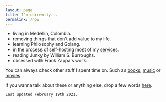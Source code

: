 ```yaml
---
layout: page
title: I'm currently...
permalink: /now
---
```

* living in Medellín, Colombia.
* removing things that don't add value to my life.
* learning Philosophy and Golang.
* in the process of self-hosting most of my [services](/tools).
* reading Junky by William S. Burroughs.
* obsessed with Frank Zappa's work.

You can always check other stuff I spent time on. Such as [books](/books), [music](/music) or [movies](/movies).

If you wanna talk about these or anything else, drop a few words [here](/contact).

`Last updated February 19th 2021.`